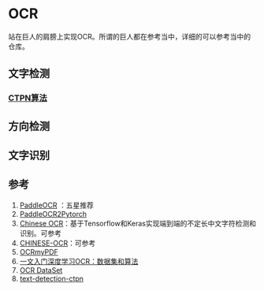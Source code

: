 # OCR

站在巨人的肩膀上实现OCR。所谓的巨人都在参考当中，详细的可以参考当中的仓库。

## 文字检测

### [CTPN算法](./doc/CTPN_Detection.py)





## 方向检测


## 文字识别


## 参考

1. [PaddleOCR](https://github.com/PaddlePaddle/PaddleOCR) ：五星推荐
2. [PaddleOCR2Pytorch](https://github.com/frotms/PaddleOCR2Pytorch)
3. [Chinese OCR](https://github.com/YCG09/chinese_ocr)：基于Tensorflow和Keras实现端到端的不定长中文字符检测和识别。可参考
4. [CHINESE-OCR](https://github.com/xiaofengShi/CHINESE-OCR)：可参考
5. [OCRmyPDF](https://github.com/ocrmypdf/OCRmyPDF)
6. [一文入门深度学习OCR：数据集和算法](https://zhuanlan.zhihu.com/p/356842725)
7. [OCR DataSet](https://github.com/WenmuZhou/OCR_DataSet)
8. [text-detection-ctpn](https://github.com/eragonruan/text-detection-ctpn)




